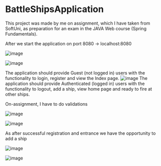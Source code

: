 # BattleShipsApplication
This project was made by me on assignment, which I have taken from SoftUni, as preparation for an exam in the JAVA Web course (Spring Fundamentals).

After we start the application on port 8080 -> localhost:8080

![image](https://user-images.githubusercontent.com/104733258/199093067-eed25818-f4d3-478f-afa2-1b13a387016b.png)

![image](https://user-images.githubusercontent.com/104733258/199093635-d2d1981f-c343-433c-8581-b7ddb5eebd2a.png)

The application should provide Guest (not logged in) users with the functionality to login, register and view the Index page.
![image](https://user-images.githubusercontent.com/104733258/199097175-d140091b-670a-480a-8bff-7a1515a7822b.png)
The application should provide Authenticated (logged in) users with the functionality to logout, add a ship, view home page and ready to fire at other ships.

Оn-assignment, I have to do validations

![image](https://user-images.githubusercontent.com/104733258/199093661-bf1525c8-c8f6-4a31-8fcd-47354ebed115.png)

![image](https://user-images.githubusercontent.com/104733258/199093732-0391bc38-26aa-4e4a-89fd-482215993c42.png)

As after successful registration and entrance we have the opportunity to add a ship

![image](https://user-images.githubusercontent.com/104733258/199095496-a99559ab-1993-4c49-8297-98607ebc0392.png)
 
 ![image](https://user-images.githubusercontent.com/104733258/199095725-eb4c5efe-51bb-439b-84c1-462dcb953be8.png)


